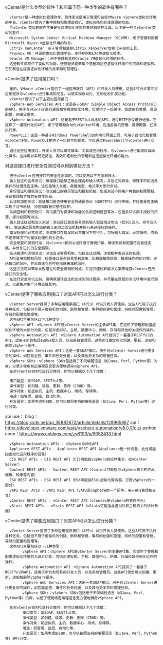 vCenter是什么类型的软件？和它属于同一种类型的软件有哪些？

      vCenter是一种虚拟化管理软件，具体来说是用于管理和监控VMware vSphere虚拟化环境的平台。vCenter提供了集中控制和管理虚拟机、虚拟网络和存储资源的功能。
      与vCenter类似的软件主要是针对虚拟化环境的管理和监控工具。以下是一些与vCenter类似的软件：
      Microsoft System Center Virtual Machine Manager (SCVMM)：用于管理和部署Microsoft Hyper-V虚拟化环境的软件。
      Citrix XenCenter：用于管理和监控Citrix XenServer虚拟化平台的工具。
      Proxmox VE：开源的虚拟化管理平台，支持KVM和LXC等虚拟化技术。
      Oracle VM Manager：用于管理和监控Oracle VM虚拟化环境的软件。
      这些软件都提供了类似的功能，使管理员能够集中管理和监控虚拟化环境中的资源和虚拟机。它们都旨在提高虚拟化环境的效率和可管理性。
      
   
vCenter提供了应用接口吗？

      是的，VMware vCenter提供了一组应用接口（API）供开发人员使用。这些API允许第三方应用程序与vCenter进行集成和交互，以便实现自动化、定制化和扩展功能。
      vCenter提供了以下主要的应用接口：
      vSphere Web Services API：这是基于SOAP（Simple Object Access Protocol）的API，用于与vCenter进行通信和管理虚拟化环境。它提供了一组操作，如虚拟机管理、资源配置、网络设置等。
      vSphere Automation API：这是基于RESTful风格的API，通过HTTP协议进行通信。它提供了一组现代化的API，用于管理和自动化vCenter环境，包括虚拟机管理、资源配置、任务执行等。
      PowerCLI：这是一种基于Windows PowerShell的命令行界面工具，可用于自动化和管理vCenter环境。PowerCLI提供了一组命令和脚本，可以通过PowerShell与vCenter进行交互。
      通过这些应用接口，开发人员可以编写脚本、工具或应用程序，与vCenter进行集成和自动化操作。这样可以实现更灵活、高效和定制化的管理和监控虚拟化环境的能力。
      
      
对这些接口进行安全性测试可以用到哪些方法？

      进行vCenter应用接口的安全性测试时，可以使用以下方法和技术：
      输入验证和边界测试：确保接口能够正确处理各种输入情况，并验证对异常、特殊字符和边界条件的处理是否正确。这包括输入长度、数据类型、格式等方面的测试。
      身份验证和授权测试：测试接口的身份验证和授权机制，包括测试不同用户角色的权限限制、会话管理和令牌的有效性验证。
      认证和加密测试：验证接口是否使用安全的通信协议（如HTTPS）进行传输，并检查是否正确实现了证书验证、加密和数据完整性保护。
      访问控制和权限测试：测试接口对资源和功能的访问控制是否有效，包括尝试访问未授权的资源、提升权限等测试。
      输入验证绕过和注入测试：测试接口是否容易受到输入验证绕过攻击（如SQL注入、命令注入等）。尝试通过恶意构造的输入来绕过验证机制并执行未经授权的操作。
      错误处理和异常测试：测试接口在错误和异常情况下的行为，包括输入错误、异常操作、资源不足等情况下的错误处理和日志记录。
      安全配置和漏洞扫描：对vCenter和相关组件进行漏洞扫描，确保安装和配置符合最佳实践，并修复已知的安全漏洞。
      会话管理和注销测试：测试会话管理机制，包括会话过期、注销和并发会话的处理。
      API滥用和控制风险：检查接口是否容易受到滥用，如暴露敏感信息、敏感操作的执行等。评估接口的风险，并采取适当的控制措施来减轻风险。
      这些方法可以帮助发现潜在的安全漏洞和弱点，并提供建议和解决方案来增强vCenter应用接口的安全性。
      在进行安全测试之前，请确保遵守合法和合规的测试程序，并尽量在受控的测试环境中进行测试，以避免对生产环境造成影响。

vCenter提供了哪些应用接口？对其API可以怎么进行分类？

      vCenter Server提供了多种应用程序接口（APIs）以供开发人员使用。这些API用于执行各种任务，包括但不限于虚拟机的创建、删除和管理，集群的创建和管理，网络的配置和管理，存储的配置和管理等。
      这些API主要包括以下几种类型：
      vSphere API：vSphere API是vCenter Server的主要API集，它提供了管理和配置虚拟化环境的大部分功能，包括对虚拟机、主机、数据中心、网络、存储和其他相关组件的操作。
      vSphere Automation API：vSphere Automation API提供了一套基于RESTful的API，适用于新的和现有的开发人员，以及系统管理员。这些API使您可以创建、更新、读取和删除vSphere组件。
      vSphere Web Services API：这是一套SOAP接口，用于对vCenter Server进行更复杂的操作，如性能监控、事件和任务处理，以及其他更复杂的管理任务。
      vSphere SDKs：vSphere SDKs包括用于不同编程语言（如Java、Perl、Python等）的库，以便于使用特定编程语言更方便地调用vSphere API。
      在对vCenter的API进行分类时，你可以根据以下几个维度：
      
      接口类型：如SOAP、RESTful等。
      操作类型：如创建、读取、更新、删除（CRUD）等。
      操作对象：如虚拟机、主机、数据中心、网络、存储等。
      用途：如管理、监控、自动化等。
      开发语言：如果考虑到SDK，也可以按照支持的编程语言（如Java、Perl、Python等）进行分类。


api use：
      blog： https://blog.csdn.net/qq_38882672/article/details/128905667
      api：  https://developer.vmware.com/apis/vsphere-automation/v8.0.0/cis/
      python conn：https://www.cnblogs.com/zy6103/p/9052433.html

      vSphere Automation APIs - vSphere自动化API
      Appliance REST APIs - Appliance REST API（Appliance是一种设备，此处可能指虚拟化应用程序的设备）
      CIS REST APIs - CIS REST API（CIS可能指vSphere的组件集合，如vCenter Server）
      Content REST APIs - Content REST API（Content可能指与vSphere相关的资源、模板、映像等内容）
      ESX REST APIs - ESX REST API（ESX可能指ESXi虚拟化服务器，它是vSphere的一部分）
      vAPI REST APIs - vAPI REST API（vAPI是vSphere的一个组件，用于API管理和交互）
      vCenter REST APIs - vCenter REST API（vCenter是vSphere的管理平台）
      vStats REST APIs - vStats REST API（vStats可能指与虚拟机和主机相关的统计数据）


vCenter提供了哪些应用接口？对其API可以怎么进行分类？

      vCenter Server提供了多种应用程序接口（APIs）以供开发人员使用。这些API用于执行各种任务，包括但不限于虚拟机的创建、删除和管理，集群的创建和管理，网络的配置和管理，存储的配置和管理等。
      这些API主要包括以下几种类型：
            vSphere API：vSphere API是vCenter Server的主要API集，它提供了管理和配置虚拟化环境的大部分功能，包括对虚拟机、主机、数据中心、网络、存储和其他相关组件的操作。
            vSphere Automation API：vSphere Automation API提供了一套基于RESTful的API，适用于新的和现有的开发人员，以及系统管理员。这些API使您可以创建、更新、读取和删除vSphere组件。
            vSphere Web Services API：这是一套SOAP接口，用于对vCenter Server进行更复杂的操作，如性能监控、事件和任务处理，以及其他更复杂的管理任务。
            vSphere SDKs：vSphere SDKs包括用于不同编程语言（如Java、Perl、Python等）的库，以便于使用特定编程语言更方便地调用vSphere API。
      
      在对vCenter的API进行分类时，你可以根据以下几个维度：
            接口类型：如SOAP、RESTful等。
            操作类型：如创建、读取、更新、删除（CRUD）等。
            操作对象：如虚拟机、主机、数据中心、网络、存储等。
            用途：如管理、监控、自动化等。
            开发语言：如果考虑到SDK，也可以按照支持的编程语言（如Java、Perl、Python等）进行分类。
